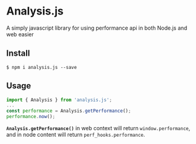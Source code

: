 # Analysis.js
A simply javascript library for using performance api in both Node.js and web easier
## Install
`$ npm i analysis.js --save`
## Usage
```javascript
import { Analysis } from 'analysis.js';
...
const performance = Analysis.getPerformance();
performance.now();
```

**`Analysis.getPerformance()`** in web context will return `window.performance`, and in node content will return `perf_hooks.performance`.